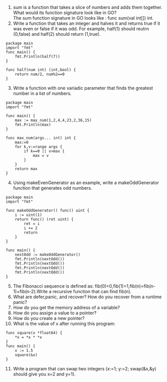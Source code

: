 1. sum is a function that takes a slice of numbers and adds them together. What would its function signature look like in GO?  
The sum function signature in GO looks like : func sum(val int[]) int.  
2. Write a function that takes an integer and halves it and returns true if it was even or false if it was odd. For example, half(1) should reutrn (0,false) and half(2) should return (1,true).  
````golang
package main
import "fmt"
func main() {
    fmt.Println(half(7))
}

func half(num int) (int,bool) {
    return num/2, num%2==0
}
````  
3. Write a function with one variadic parameter that finds the greatest number in a list of numbers.  
````golang
package main
import "fmt"

func main() {
    max := max_num(1,2,4,4,23,2,36,15)
    fmt.Println(max)
}

func max_num(args... int) int {
    max:=0
    for k,v:=range args {
        if k==0 || v>max {
            max = v
        }
    }
    return max
}
````
4. Using makeEvenGenerator as an example, write a makeOddGenerator function that generates odd numbers.  
````golang
package main
import "fmt"

func makeOddGenerator() func() uint {
    i := uint(1)
    return func() (ret uint) {
        ret = i
        i += 2
        return
    }
}

func main() {
    nextOdd := makeOddGenerator()
    fmt.Println(nextOdd())
    fmt.Println(nextOdd())
    fmt.Println(nextOdd())
    fmt.Println(nextOdd())
}
````  

5. The Fibonacci sequence is defined as: fib(0)=0,fib(1)=1,fib(n)=fib(n-1)+fib(n-2).Write a recursive function that can find fib(n).  
6. What are defer,panic, and recover? How do you recover from a runtime panic?  
8. How do you get the memory address of a variable?  
9. How do you assign a value to a pointer?
10. How do you create a new pointer?  
11. What is the value of x after running this program:
````golang
func square(x *float64) {
    *x = *x * *x
}
func main() {
    x := 1.5
    square(&x)
}
````
11. Write a program that can swap two integers (x:=1; y:=2; swap(&x,&y) should give you x=2 and y=1).  
